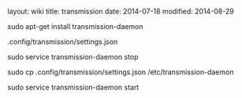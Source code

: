 layout: wiki
title: transmission
date: 2014-07-18
modified: 2014-08-29

sudo apt-get install transmission-daemon

.config/transmission/settings.json

sudo service transmission-daemon stop

sudo cp .config/transmission/settings.json /etc/transmission-daemon

sudo service transmission-daemon start
